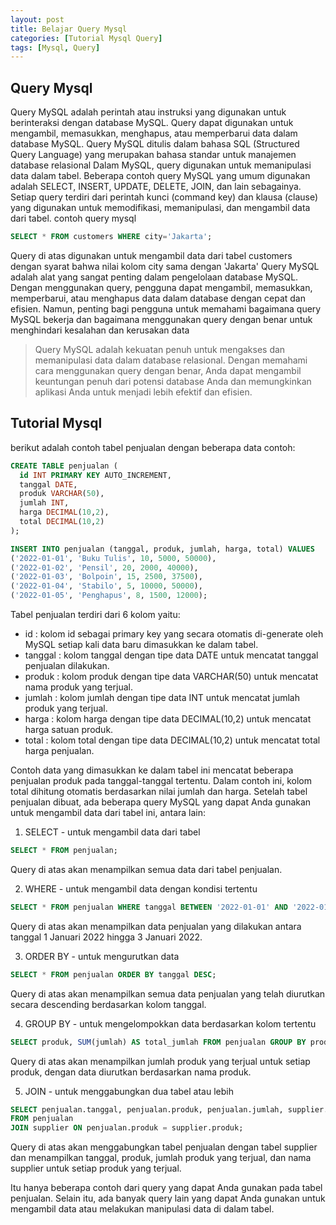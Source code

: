 ```yaml
---
layout: post
title: Belajar Query Mysql 
categories: [Tutorial Mysql Query]
tags: [Mysql, Query]
---
```

## Query Mysql
Query MySQL adalah perintah atau instruksi yang digunakan untuk berinteraksi dengan database MySQL. Query dapat digunakan untuk mengambil, memasukkan, menghapus, atau memperbarui data dalam database MySQL. Query MySQL ditulis dalam bahasa SQL (Structured Query Language) yang merupakan bahasa standar untuk manajemen database relasional
Dalam MySQL, query digunakan untuk memanipulasi data dalam tabel. Beberapa contoh query MySQL yang umum digunakan adalah SELECT, INSERT, UPDATE, DELETE, JOIN, dan lain sebagainya. Setiap query terdiri dari perintah kunci (command key) dan klausa (clause) yang digunakan untuk memodifikasi, memanipulasi, dan mengambil data dari tabel.
contoh query mysql
``` sql
SELECT * FROM customers WHERE city='Jakarta';
```
Query di atas digunakan untuk mengambil data dari tabel customers dengan syarat bahwa nilai kolom city sama dengan 'Jakarta'
Query MySQL adalah alat yang sangat penting dalam pengelolaan database MySQL. Dengan menggunakan query, pengguna dapat mengambil, memasukkan, memperbarui, atau menghapus data dalam database dengan cepat dan efisien. Namun, penting bagi pengguna untuk memahami bagaimana query MySQL bekerja dan bagaimana menggunakan query dengan benar untuk menghindari kesalahan dan kerusakan data

> Query MySQL adalah kekuatan penuh untuk mengakses dan memanipulasi data dalam database relasional. Dengan memahami cara menggunakan query dengan benar, Anda dapat mengambil keuntungan penuh dari potensi database Anda dan memungkinkan aplikasi Anda untuk menjadi lebih efektif dan efisien.

## Tutorial Mysql
berikut adalah contoh tabel penjualan dengan beberapa data contoh:
``` sql
CREATE TABLE penjualan (
  id INT PRIMARY KEY AUTO_INCREMENT,
  tanggal DATE,
  produk VARCHAR(50),
  jumlah INT,
  harga DECIMAL(10,2),
  total DECIMAL(10,2)
);

INSERT INTO penjualan (tanggal, produk, jumlah, harga, total) VALUES
('2022-01-01', 'Buku Tulis', 10, 5000, 50000),
('2022-01-02', 'Pensil', 20, 2000, 40000),
('2022-01-03', 'Bolpoin', 15, 2500, 37500),
('2022-01-04', 'Stabilo', 5, 10000, 50000),
('2022-01-05', 'Penghapus', 8, 1500, 12000);
```
Tabel penjualan terdiri dari 6 kolom yaitu:

- id : kolom id sebagai primary key yang secara otomatis di-generate oleh MySQL setiap kali data baru dimasukkan ke dalam tabel.
- tanggal : kolom tanggal dengan tipe data DATE untuk mencatat tanggal penjualan dilakukan.
- produk : kolom produk dengan tipe data VARCHAR(50) untuk mencatat nama produk yang terjual.
- jumlah : kolom jumlah dengan tipe data INT untuk mencatat jumlah produk yang terjual.
- harga : kolom harga dengan tipe data DECIMAL(10,2) untuk mencatat harga satuan produk.
- total : kolom total dengan tipe data DECIMAL(10,2) untuk mencatat total harga penjualan.

Contoh data yang dimasukkan ke dalam tabel ini mencatat beberapa penjualan produk pada tanggal-tanggal tertentu. Dalam contoh ini, kolom total dihitung otomatis berdasarkan nilai jumlah dan harga.
Setelah tabel penjualan dibuat, ada beberapa query MySQL yang dapat Anda gunakan untuk mengambil data dari tabel ini, antara lain:
1. SELECT - untuk mengambil data dari tabel
``` sql
SELECT * FROM penjualan;
```
Query di atas akan menampilkan semua data dari tabel penjualan.

2. WHERE - untuk mengambil data dengan kondisi tertentu
``` sql
SELECT * FROM penjualan WHERE tanggal BETWEEN '2022-01-01' AND '2022-01-03';
```
Query di atas akan menampilkan data penjualan yang dilakukan antara tanggal 1 Januari 2022 hingga 3 Januari 2022.

3. ORDER BY - untuk mengurutkan data
``` sql
SELECT * FROM penjualan ORDER BY tanggal DESC;
```
Query di atas akan menampilkan semua data penjualan yang telah diurutkan secara descending berdasarkan kolom tanggal.

4. GROUP BY - untuk mengelompokkan data berdasarkan kolom tertentu
``` sql
SELECT produk, SUM(jumlah) AS total_jumlah FROM penjualan GROUP BY produk;
```
Query di atas akan menampilkan jumlah produk yang terjual untuk setiap produk, dengan data diurutkan berdasarkan nama produk.

5. JOIN - untuk menggabungkan dua tabel atau lebih
``` sql
SELECT penjualan.tanggal, penjualan.produk, penjualan.jumlah, supplier.nama AS nama_supplier 
FROM penjualan 
JOIN supplier ON penjualan.produk = supplier.produk;
```
Query di atas akan menggabungkan tabel penjualan dengan tabel supplier dan menampilkan tanggal, produk, jumlah produk yang terjual, dan nama supplier untuk setiap produk yang terjual.

Itu hanya beberapa contoh dari query yang dapat Anda gunakan pada tabel penjualan. Selain itu, ada banyak query lain yang dapat Anda gunakan untuk mengambil data atau melakukan manipulasi data di dalam tabel.